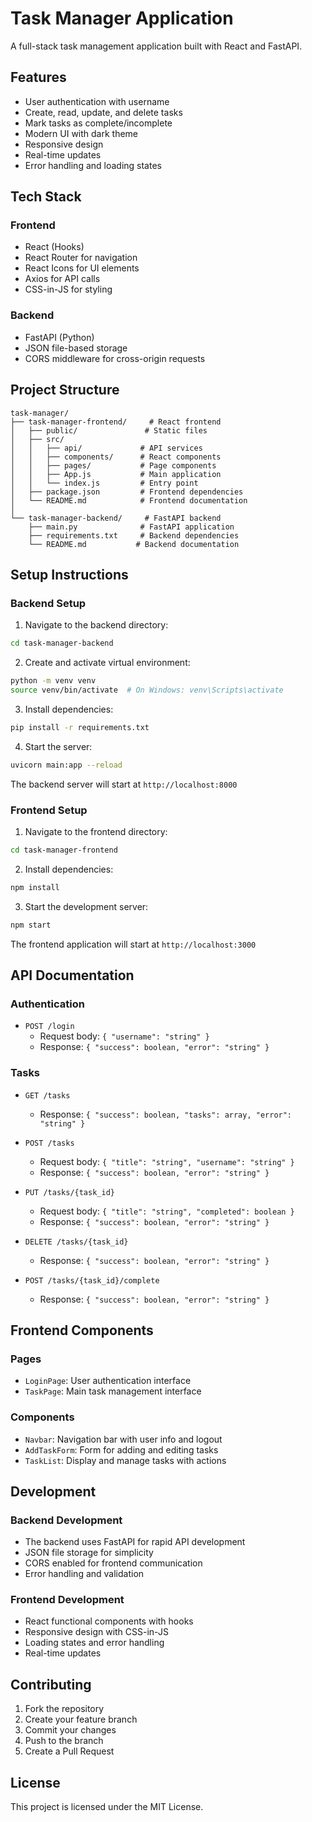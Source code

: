 # Task Manager Application

A full-stack task management application built with React and FastAPI.

## Features

- User authentication with username
- Create, read, update, and delete tasks
- Mark tasks as complete/incomplete
- Modern UI with dark theme
- Responsive design
- Real-time updates
- Error handling and loading states

## Tech Stack

### Frontend
- React (Hooks)
- React Router for navigation
- React Icons for UI elements
- Axios for API calls
- CSS-in-JS for styling

### Backend
- FastAPI (Python)
- JSON file-based storage
- CORS middleware for cross-origin requests

## Project Structure

```
task-manager/
├── task-manager-frontend/     # React frontend
│   ├── public/               # Static files
│   ├── src/
│   │   ├── api/             # API services
│   │   ├── components/      # React components
│   │   ├── pages/           # Page components
│   │   ├── App.js           # Main application
│   │   └── index.js         # Entry point
│   ├── package.json         # Frontend dependencies
│   └── README.md            # Frontend documentation
│
└── task-manager-backend/     # FastAPI backend
    ├── main.py              # FastAPI application
    ├── requirements.txt     # Backend dependencies
    └── README.md           # Backend documentation
```

## Setup Instructions

### Backend Setup
1. Navigate to the backend directory:
```bash
cd task-manager-backend
```

2. Create and activate virtual environment:
```bash
python -m venv venv
source venv/bin/activate  # On Windows: venv\Scripts\activate
```

3. Install dependencies:
```bash
pip install -r requirements.txt
```

4. Start the server:
```bash
uvicorn main:app --reload
```

The backend server will start at `http://localhost:8000`

### Frontend Setup
1. Navigate to the frontend directory:
```bash
cd task-manager-frontend
```

2. Install dependencies:
```bash
npm install
```

3. Start the development server:
```bash
npm start
```

The frontend application will start at `http://localhost:3000`

## API Documentation

### Authentication
- `POST /login`
  - Request body: `{ "username": "string" }`
  - Response: `{ "success": boolean, "error": "string" }`

### Tasks
- `GET /tasks`
  - Response: `{ "success": boolean, "tasks": array, "error": "string" }`

- `POST /tasks`
  - Request body: `{ "title": "string", "username": "string" }`
  - Response: `{ "success": boolean, "error": "string" }`

- `PUT /tasks/{task_id}`
  - Request body: `{ "title": "string", "completed": boolean }`
  - Response: `{ "success": boolean, "error": "string" }`

- `DELETE /tasks/{task_id}`
  - Response: `{ "success": boolean, "error": "string" }`

- `POST /tasks/{task_id}/complete`
  - Response: `{ "success": boolean, "error": "string" }`

## Frontend Components

### Pages
- `LoginPage`: User authentication interface
- `TaskPage`: Main task management interface

### Components
- `Navbar`: Navigation bar with user info and logout
- `AddTaskForm`: Form for adding and editing tasks
- `TaskList`: Display and manage tasks with actions

## Development

### Backend Development
- The backend uses FastAPI for rapid API development
- JSON file storage for simplicity
- CORS enabled for frontend communication
- Error handling and validation

### Frontend Development
- React functional components with hooks
- Responsive design with CSS-in-JS
- Loading states and error handling
- Real-time updates

## Contributing

1. Fork the repository
2. Create your feature branch
3. Commit your changes
4. Push to the branch
5. Create a Pull Request

## License

This project is licensed under the MIT License.

